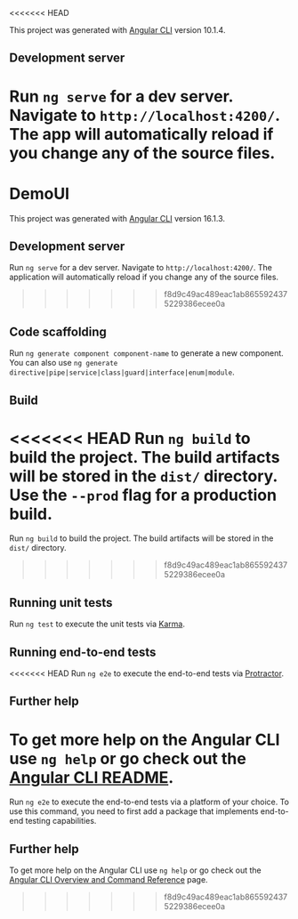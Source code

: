 <<<<<<< HEAD

This project was generated with [Angular CLI](https://github.com/angular/angular-cli) version 10.1.4.

## Development server

Run `ng serve` for a dev server. Navigate to `http://localhost:4200/`. The app will automatically reload if you change any of the source files.
=======
# DemoUI

This project was generated with [Angular CLI](https://github.com/angular/angular-cli) version 16.1.3.

## Development server

Run `ng serve` for a dev server. Navigate to `http://localhost:4200/`. The application will automatically reload if you change any of the source files.
>>>>>>> f8d9c49ac489eac1ab8655924375229386ecee0a

## Code scaffolding

Run `ng generate component component-name` to generate a new component. You can also use `ng generate directive|pipe|service|class|guard|interface|enum|module`.

## Build

<<<<<<< HEAD
Run `ng build` to build the project. The build artifacts will be stored in the `dist/` directory. Use the `--prod` flag for a production build.
=======
Run `ng build` to build the project. The build artifacts will be stored in the `dist/` directory.
>>>>>>> f8d9c49ac489eac1ab8655924375229386ecee0a

## Running unit tests

Run `ng test` to execute the unit tests via [Karma](https://karma-runner.github.io).

## Running end-to-end tests

<<<<<<< HEAD
Run `ng e2e` to execute the end-to-end tests via [Protractor](http://www.protractortest.org/).

## Further help

To get more help on the Angular CLI use `ng help` or go check out the [Angular CLI README](https://github.com/angular/angular-cli/blob/master/README.md).
=======
Run `ng e2e` to execute the end-to-end tests via a platform of your choice. To use this command, you need to first add a package that implements end-to-end testing capabilities.

## Further help

To get more help on the Angular CLI use `ng help` or go check out the [Angular CLI Overview and Command Reference](https://angular.io/cli) page.
>>>>>>> f8d9c49ac489eac1ab8655924375229386ecee0a
